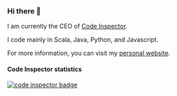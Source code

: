 ### Hi there 👋

I am currently the CEO of [Code Inspector](https://www.code-inspector.com).

I code mainly in Scala, Java, Python, and Javascript.

For more information, you can visit my [personal website](https://julien.gunnm.org).


#### Code Inspector statistics

<a href="https://frontend.code-inspector.com/public/user/github/juli1">
   <img src="https://code-inspector.com/public/badge/user/github/juli1" alt="code inspector badge" />
</a>
